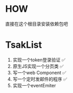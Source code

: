 # HOW  
直接在这个根目录安装依赖包吧

# TsakList  
1. 实现一个token登录验证 ✅ 
2. 原生JS实现一个分页类 ✅ 
3. 写一个web Component ✅ 
4. 写一个定时发邮件的程序 ✅
5. 实现一个eventEmiter
